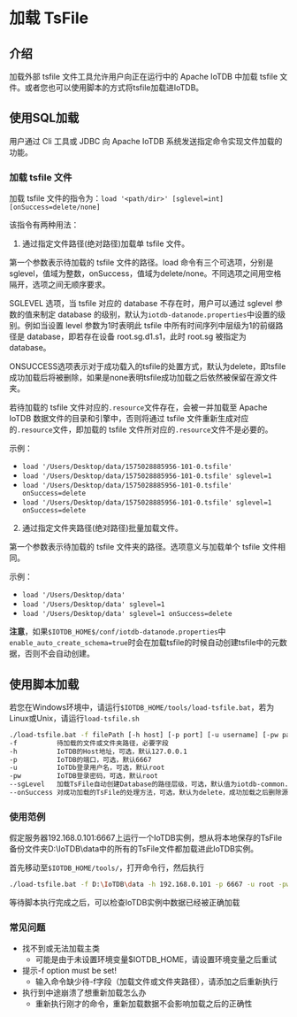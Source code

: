<!--

    Licensed to the Apache Software Foundation (ASF) under one
    or more contributor license agreements.  See the NOTICE file
    distributed with this work for additional information
    regarding copyright ownership.  The ASF licenses this file
    to you under the Apache License, Version 2.0 (the
    "License"); you may not use this file except in compliance
    with the License.  You may obtain a copy of the License at
    
        http://www.apache.org/licenses/LICENSE-2.0
    
    Unless required by applicable law or agreed to in writing,
    software distributed under the License is distributed on an
    "AS IS" BASIS, WITHOUT WARRANTIES OR CONDITIONS OF ANY
    KIND, either express or implied.  See the License for the
    specific language governing permissions and limitations
    under the License.

-->

# 加载 TsFile

## 介绍
加载外部 tsfile 文件工具允许用户向正在运行中的 Apache IoTDB 中加载 tsfile 文件。或者您也可以使用脚本的方式将tsfile加载进IoTDB。

## 使用SQL加载
用户通过 Cli 工具或 JDBC 向 Apache IoTDB 系统发送指定命令实现文件加载的功能。

### 加载 tsfile 文件

加载 tsfile 文件的指令为：`load '<path/dir>' [sglevel=int][onSuccess=delete/none]`

该指令有两种用法：

1. 通过指定文件路径(绝对路径)加载单 tsfile 文件。

第一个参数表示待加载的 tsfile 文件的路径。load 命令有三个可选项，分别是 sglevel，值域为整数，onSuccess，值域为delete/none。不同选项之间用空格隔开，选项之间无顺序要求。

SGLEVEL 选项，当 tsfile 对应的 database 不存在时，用户可以通过 sglevel 参数的值来制定 database 的级别，默认为`iotdb-datanode.properties`中设置的级别。例如当设置 level 参数为1时表明此 tsfile 中所有时间序列中层级为1的前缀路径是 database，即若存在设备 root.sg.d1.s1，此时 root.sg 被指定为 database。

ONSUCCESS选项表示对于成功载入的tsfile的处置方式，默认为delete，即tsfile成功加载后将被删除，如果是none表明tsfile成功加载之后依然被保留在源文件夹。

若待加载的 tsfile 文件对应的`.resource`文件存在，会被一并加载至 Apache IoTDB 数据文件的目录和引擎中，否则将通过 tsfile 文件重新生成对应的`.resource`文件，即加载的 tsfile 文件所对应的`.resource`文件不是必要的。

示例：

* `load '/Users/Desktop/data/1575028885956-101-0.tsfile'`
* `load '/Users/Desktop/data/1575028885956-101-0.tsfile' sglevel=1`
* `load '/Users/Desktop/data/1575028885956-101-0.tsfile' onSuccess=delete`
* `load '/Users/Desktop/data/1575028885956-101-0.tsfile' sglevel=1 onSuccess=delete`


2. 通过指定文件夹路径(绝对路径)批量加载文件。

第一个参数表示待加载的 tsfile 文件夹的路径。选项意义与加载单个 tsfile 文件相同。

示例：

* `load '/Users/Desktop/data'`
* `load '/Users/Desktop/data' sglevel=1`
* `load '/Users/Desktop/data' sglevel=1 onSuccess=delete`

**注意**，如果`$IOTDB_HOME$/conf/iotdb-datanode.properties`中`enable_auto_create_schema=true`时会在加载tsfile的时候自动创建tsfile中的元数据，否则不会自动创建。

## 使用脚本加载

若您在Windows环境中，请运行`$IOTDB_HOME/tools/load-tsfile.bat`，若为Linux或Unix，请运行`load-tsfile.sh`

```bash
./load-tsfile.bat -f filePath [-h host] [-p port] [-u username] [-pw password] [--sgLevel int] [--onSuccess none/delete]
-f 			待加载的文件或文件夹路径，必要字段
-h 			IoTDB的Host地址，可选，默认127.0.0.1
-p 			IoTDB的端口，可选，默认6667
-u 			IoTDb登录用户名，可选，默认root
-pw 		IoTDB登录密码，可选，默认root
--sgLevel 	加载TsFile自动创建Database的路径层级，可选，默认值为iotdb-common.properties指定值
--onSuccess 对成功加载的TsFile的处理方法，可选，默认为delete，成功加载之后删除源TsFile，设为none时会				保留源TsFile
```

### 使用范例

假定服务器192.168.0.101:6667上运行一个IoTDB实例，想从将本地保存的TsFile备份文件夹D:\IoTDB\data中的所有的TsFile文件都加载进此IoTDB实例。

首先移动至`$IOTDB_HOME/tools/`，打开命令行，然后执行

```bash
./load-tsfile.bat -f D:\IoTDB\data -h 192.168.0.101 -p 6667 -u root -pw root
```

等待脚本执行完成之后，可以检查IoTDB实例中数据已经被正确加载

### 常见问题

- 找不到或无法加载主类
  - 可能是由于未设置环境变量$IOTDB_HOME，请设置环境变量之后重试
- 提示-f option must be set!
  - 输入命令缺少待-f字段（加载文件或文件夹路径），请添加之后重新执行
- 执行到中途崩溃了想重新加载怎么办
  - 重新执行刚才的命令，重新加载数据不会影响加载之后的正确性